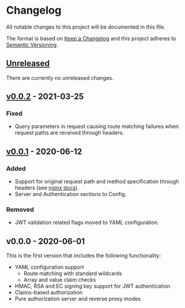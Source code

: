 # Changelog
All notable changes to this project will be documented in this file.

The format is based on [Keep a Changelog](http://keepachangelog.com/en/1.0.0/)
and this project adheres to [Semantic Versioning](http://semver.org/spec/v2.0.0.html).

## [Unreleased]
There are currently no unreleased changes.

## [v0.0.2] - 2021-03-25
### Fixed
- Query parameters in request causing route matching failures when request paths are received through headers.

## [v0.0.1] - 2020-06-12
### Added
- Support for original request path and method specification through headers (see [nginx docs](https://docs.nginx.com/nginx/admin-guide/security-controls/configuring-subrequest-authentication/)).
- Server and Authentication sections to Config.

### Removed
- JWT validation related flags moved to YAML configuration.

## v0.0.0 - 2020-06-01
This is the first version that includes the following functionality:
- YAML configuration support
    - Route matching with standard wildcards
    - Array and value claim checks
- HMAC, RSA and EC signing key support for JWT authentication
- Claims-based authorization
- Pure authorization server and reverse proxy modes

[Unreleased]: https://github.com/kaancfidan/bouncer/compare/v0.0.2...master
[v0.0.2]: https://github.com/kaancfidan/bouncer/compare/v0.0.1...v0.0.2
[v0.0.1]: https://github.com/kaancfidan/bouncer/compare/v0.0.0...v0.0.1
